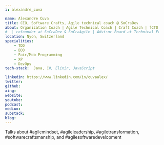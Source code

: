 ```yaml
---
i: alexandre_cuva

name: Alexandre Cuva
title: CEO, Software Crafts, Agile technical coach @ SoCraDev
about: Organization Coach | Agile Technical Coach | Craft Coach | fCTO | Pragmatic | TDD/DDD/BDD | Event Storming facilitator | eXtreme Programming
#  | cofounder at SoCraDev & SoCraAgile | Advisor Board at Technical Excellence
location: Nyon, Switzerland
specialities:
    - TDD
    - BDD
    - Pair/Mob Programming
    - XP
    - DevOps
tech-stack:  Java, C#, Elixir, JavaScript

linkedin: https://www.linkedin.com/in/cuvaalex/
twitter: 
github: 
xing: 
website: 
youtube: 
podcast: 
medium: 
substack: 
blog: 
---
```


Talks about #agilemindset, #agileleadership, #agiletransformation, #softwarecraftsmanship, and #agilesoftwaredevelopment



